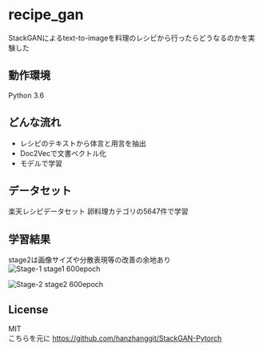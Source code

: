 # recipe_gan
StackGANによるtext-to-imageを料理のレシピから行ったらどうなるのかを実験した
## 動作環境
Python 3.6
## どんな流れ
* レシピのテキストから体言と用言を抽出
* Doc2Vecで文書ベクトル化
* モデルで学習

## データセット
楽天レシピデータセット
卵料理カテゴリの5647件で学習

## 学習結果
stage2は画像サイズや分散表現等の改善の余地あり\
![Stage-1](https://user-images.githubusercontent.com/38776830/51962656-3ee5e100-24a4-11e9-9515-5d4bdbe6a5a4.png)
stage1 600epoch

![Stage-2](https://user-images.githubusercontent.com/38776830/51962706-6e94e900-24a4-11e9-8cfb-7eac521382fa.png)
stage2 600epoch

## License
MIT\
こちらを元に
https://github.com/hanzhanggit/StackGAN-Pytorch